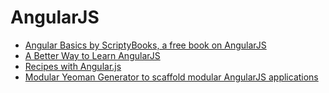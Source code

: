# AngularJS

- [Angular Basics by ScriptyBooks, a free book on AngularJS](http://www.angularjsbook.com)
- [A Better Way to Learn AngularJS](https://thinkster.io/a-better-way-to-learn-angularjs)
- [Recipes with Angular.js](http://fdietz.github.io/recipes-with-angular-js/index.html)
- [Modular Yeoman Generator to scaffold modular AngularJS applications](http://newaeonweb.com.br/generator-angm)
